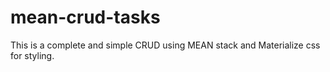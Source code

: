 # mean-crud-tasks
This is a complete and simple CRUD using MEAN stack and Materialize css for styling.
